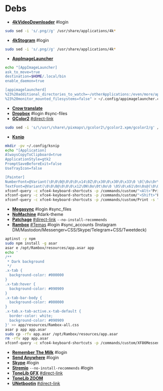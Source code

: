 # Debs
 - <a href="https://www.4kdownload.com/pt-br/products/product-videodownloader" target="_blank"><strong>4kVideoDownloader</strong></a> #login
```bash
sudo sed -i 's/.png//g' /usr/share/applications/4k*
```
 - <a href="https://www.4kdownload.com/pt-br/products/product-stogram" target="_blank"><strong>4kStogram</strong></a> #login
```bash
sudo sed -i 's/.png//g' /usr/share/applications/4k*
```
 - <a href="https://github.com/TheAssassin/AppImageLauncher/releases" target="_blank"><strong>AppImageLauncher</strong></a>
```bash
echo "[AppImageLauncher]
ask_to_move=true
destination=$HOME/.local/bin
enable_daemon=true

[appimagelauncherd]
%23%20additional_directories_to_watch=~/otherApplications:/even/more/applications
%23%20monitor_mounted_filesystems=false" > ~/.config/appimagelauncher.cfg
```
 - <a href="https://github.com/crow-translate/crow-translate/releases" target="_blank"><strong>Crow translate</strong></a>
 - <a href="https://www.dropbox.com/install" target="_blank"><strong>Dropbox</strong></a> #login #sync-files
 - <a href="https://packages.ubuntu.com/xenial/amd64/gcolor2/download" target="_blank"><strong>GColor2</strong></a> <a href="http://mirrors.kernel.org/ubuntu/pool/universe/g/gcolor2/gcolor2_0.4-2.1ubuntu1_amd64.deb" target="_blank">#direct-link</a>
 ```bash
 sudo sed -i 's/\/usr\/share\/pixmaps\/gcolor2\/gcolor2.xpm/gcolor2/g' /usr/share/applications/gcolor2.desktop
 ```
 - <a href="https://github.com/ksnip/ksnip/releases" target="_blank"><strong>Ksnip</strong></a>
```bash
mkdir -pv ~/.config/ksnip
echo "[Application]
AlwaysCopyToClipboard=true
ApplicationStyle=gtk2
PromptSaveBeforeExit=false
UseTrayIcon=false

[Painter]
NumberFont=@Variant(\0\0\0@\0\0\0\x14\0Z\0\x30\0\x30\0\x33\0 \0[\0u\0r\0w\0]@>\0\0\0\0\0\0\xff\xff\xff\xff\x5\x1\0K\x10)
TextFont=@Variant(\0\0\0@\0\0\0\x12\0N\0o\0t\0o\0 \0S\0\x61\0n\0s@(\0\0\0\0\0\0\xff\xff\xff\xff\x5\x1\0\x32\x10)" > ~/.config/ksnip/ksnip.conf
xfconf-query -c xfce4-keyboard-shortcuts -p /commands/custom/"<Alt>"Print -s "ksnip -a" -n -t string
xfconf-query -c xfce4-keyboard-shortcuts -p /commands/custom/"<Shift>"Print -s "ksnip -r" -n -t string
xfconf-query -c xfce4-keyboard-shortcuts -p /commands/custom/Print -s "ksnip -f" -n -t string
```
 - <a href="https://mega.nz/sync" target="_blank"><strong>Megasync</strong></a> #login #sync_files
 - <a href="https://www.nomachine.com/download/linux&amp;id=1" target="_blank"><strong>NoMachine</strong></a> #dark-theme
 - <a href="https://packages.ubuntu.com/eoan/amd64/patchage/download" target="_blank"><strong>Patchage</strong></a> <a href="http://mirrors.kernel.org/ubuntu/pool/universe/p/patchage/patchage_1.0.0~dfsg0-0.2_amd64.deb" target="_blank">#direct-link</a> `--no-install-recommends`
 - <a href="https://github.com/ramboxapp/community-edition/releases" target="_blank"><strong>Rambox</strong></a> <a href="http://my.opendesktop.org/s/9Nq2Z9LffAwQCXm" target="_blank">#Temas</a> #login #sync_accounts (Instagram DM/Mastodon/Messenger+CSS/Skype/Telegram+CSS/Tweetdeck)
```bash
aptinst -y npm
sudo npm install -g asar
asar e /opt/Rambox/resources/app.asar app
echo '
/**
 * Dark background
 */
.x-tab {
  background-color: #000000
}
.x-tab:hover {
  background-color: #090909
}
.x-tab-bar-body {
  background-color: #000000
}
.x-tab.x-tab-active.x-tab-default {
  border-color: white;
  background-color: #090909
}' >> app/resources/Rambox-all.css
asar p app app.asar
sudo cp -rfv app.asar /opt/Rambox/resources/app.asar
rm -rfv app app.asar
xfconf-query -c xfce4-keyboard-shortcuts -p /commands/custom/XF86Messenger -s "rambox" -n -t string

```
 - <a href="https://www.rememberthemilk.com/services/linux/" target="_blank"><strong>Remember The Milk</strong></a> #login
 - <a href="https://send-anywhere.com/file-transfer" target="_blank"><strong>Send Anywhere</strong></a> #login
 - <a href="https://www.skype.com/pt-br/get-skype/" target="_blank"><strong>Skype</strong></a> #login
 - <a href="https://www.stremio.com/downloads" target="_blank"><strong>Stremio</strong></a> `--no-install-recommends` #login
 - <a href="http://www.vst4free.com/free_vst.php?plugin=ToneLib-GFX&amp;id=3003" target="_blank"><strong>ToneLib GFX</strong></a> <a href="http://www.vst4free.com/get_plug.php?linux=ToneLib-GFX-amd64.deb" target="_blank">#direct-link</a>
 - <a href="https://www.tonelib.net/download/" target="_blank"><strong>ToneLib ZOOM</strong></a>
 - <a href="https://github.com/winunix/unetbootin-focal" target="_blank"><strong>UNetbootin</strong></a> <a href="https://github.com/winunix/debian/raw/master/pool/main/u/unetbootin-focal/unetbootin-focal_677-1~focal1_amd64.deb" target="_blank">#direct-link</a>
